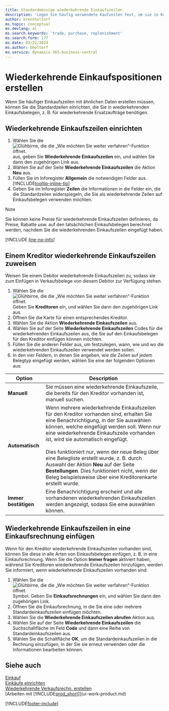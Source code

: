 ```yaml
---
title: Standardmässige wiederkehrende Einkaufszeilen
description: 'Legen Sie häufig verwendete Kaufzeilen fest, um sie in Kaufbelege einzufügen und die Zeilen schnell mit Standardinformationen zu füllen.'
author: brentholtorf
ms.topic: conceptual
ms.devlang: al
ms.search.keywords: 'trade, purchase, replenishment'
ms.search.form: 177
ms.date: 03/21/2024
ms.author: bholtorf
ms.service: dynamics-365-business-central
---
```

# <a name="create-recurring-purchase-lines"></a>Wiederkehrende Einkaufspositionen erstellen

Wenn Sie häufiger Einkaufszeilen mit ähnlichen Daten erstellen müssen, können Sie die Standardzeilen einrichten, die Sie in wiederkehrenden Einkaufsbelegen, z. B. für wiederkehrende Ersatzaufträge benötigen.

## <a name="set-up-recurring-purchase-lines"></a>Wiederkehrende Einkaufszeilen einrichten

1. Wählen Sie die ![Glühbirne, die die „Wie möchten Sie weiter verfahren“-Funktion öffnet.](media/ui-search/search_small.png "Wie möchten Sie weiter verfahren?") aus, geben Sie **Wiederkehrende Einkaufszeilen** ein, und wählen Sie dann den zugehörigen Link aus.
2. Wählen Sie auf der Seite **Wiederkehrende Einkaufszeilen** die Aktion **Neu** aus.
3. Füllen Sie im Inforegister **Allgemein** die notwendigen Felder aus. [!INCLUDE[tooltip-inline-tip](includes/tooltip-inline-tip_md.md)]
4. Geben Sie im Inforegister **Zeilen** die Informationen in die Felder ein, die die Standardzeilen widerspiegeln, die Sie als wiederkehrende Zeilen auf Einkaufsbelegen verwenden möchten.

> [!NOTE]
> Sie können keine Preise für wiederkehrende Einkaufszeilen definieren, da Preise, Rabatte usw. auf den tatsächlichen Einkaufsbelegen berechnet werden, nachdem Sie die wiederkehrenden Einkaufszeilen eingefügt haben.

[!INCLUDE [line-no-info](includes/line-no-info.md)]

## <a name="assign-recurring-purchase-lines-to-a-vendor"></a>Einem Kreditor wiederkehrende Einkaufszeilen zuweisen

Weisen Sie einem Debitor wiederkehrende Einkaufszeilen zu, sodass sie zum Einfügen in Verkaufsbelege von diesem Debitor zur Verfügung stehen.

1. Wählen Sie die ![Glühbirne, die die „Wie möchten Sie weiter verfahren“-Funktion öffnet.](media/ui-search/search_small.png "Wie möchten Sie weiter verfahren?") Geben Sie **Kreditoren** ein, und wählen Sie dann den zugehörigen Link aus.
2. Öffnen Sie die Karte für einen entsprechendes Kreditor.
3. Wählen Sie die Aktion **Wiederkehrende Einkaufszeilen** aus.
4. Wählen Sie auf der Seite **Wiederkehrende Einkaufszeilen** Codes für die wiederkehrenden Einkaufszeilen aus, die Sie auf den Einkaufsbelegen für den Kreditor einfügen können möchten.
5. Füllen Sie die anderen Felder aus, um festzulegen, wann, wie und wo die wiederkehrenden Einkaufszeilen verwendet werden sollen.
6. In den vier Feldern, in denen Sie angeben, wie die Zeilen auf jedem Belegtyp eingefügt werden, wählen Sie eine der folgenden Optionen aus:

|Option|Description|
|------|-----------|
|**Manuell**|Sie müssen eine wiederkehrende Einkaufszeile, die bereits für den Kreditor vorhanden ist, manuell suchen.|
|**Automatisch**|Wenn mehrere wiederkehrende Einkaufszeilen für den Kreditor vorhanden sind, erhalten Sie eine Benachrichtigung, in der Sie auswählen können, welche eingefügt werden soll. Wenn nur eine wiederkehrende Einkaufszeile vorhanden ist, wird sie automatisch eingefügt.<br /><br />Dies funktioniert nur, wenn der neue Beleg über eine Belegliste erstellt wurde, z. B. durch Auswahl der Aktion **Neu** auf der Seite **Bestellungen**. Dies funktioniert nicht, wenn der Beleg beispielsweise über eine Kreditorenkarte erstellt wurde.|
|**Immer bestätigen**|Eine Benachrichtigung erscheint und alle vorhandenen wiederkehrenden Einkaufszeilen werden angezeigt, sodass Sie eine auswählen können.

## <a name="insert-recurring-purchase-lines-on-a-purchase-invoice"></a>Wiederkehrende Einkaufszeilen in eine Einkaufsrechnung einfügen

Wenn für den Kreditor wiederkehrende Einkaufszeilen vorhanden sind, können Sie diese in alle Arten von Einkaufsbelegen einfügen, z. B. in eine Einkaufsrechnung. Wenn Sie die Option **Immer fragen** aktiviert haben, während Sie Kreditoren wiederkehrende Einkaufszeilen hinzufügen, werden Sie informiert, wenn wiederkehrende Einkaufszeilen vorhanden sind.

1. Wählen Sie die ![Glühbirne, die die „Wie möchten Sie weiter verfahren“-Funktion öffnet.](media/ui-search/search_small.png "Tell me-Funktion") Symbol. Geben Sie **Einkaufsrechnungen** ein, und wählen Sie dann den zugehörigen Link.
2. Öffnen Sie die Einkaufsrechnung, in die Sie eine oder mehrere Standardeinkaufszeilen einfügen möchten.
3. Wählen Sie die **Wiederkehrende Einkaufszeilen abrufen** Aktion aus.
4. Wählen Sie auf der Seite **Wiederkehrende Einkaufszeilen** die Suchschaltfläche im Feld **Code** und dann eine Reihe von Standardeinkaufszeilen aus.
5. Wählen Sie die Schaltfläche **OK**, um die Standardeinkaufszeilen in die Rechnung einzufügen, in der Sie sie erneut verwenden oder die Informationen bearbeiten können.

## <a name="see-also"></a>Siehe auch

[Einkauf](purchasing-manage-purchasing.md)  
[Einkäufe einrichten](purchasing-setup-purchasing.md)  
[Wiederkehrende Verkaufsrechn. erstellen](sales-how-work-standard-lines.md)  
[Arbeiten mit [!INCLUDE[prod_short](includes/prod_short.md)]](ui-work-product.md)  

[!INCLUDE[footer-include](includes/footer-banner.md)]
